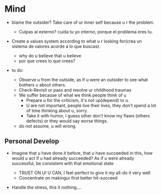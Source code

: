 # Mind

- blame the outsider? Take care of ur inner self because u r the problem.
	- Culpas al externo? cuida tu yo interno, porque el problema eres tu.	

- Create a values system according to what u r looking for(crea un sistema de valores acorde a lo que buscas).
	- why do u believe that u believe
	- por que crees lo que crees?

- to do:
	- Observe u from the outside, as if u were an outsider to see what bothers u about others.
	- Check-Revisit ur pass and resolve ur childhood traumas
	- We suffer because of what we think people think of u
		- Prepare u for the criticism, it's not up(depend) to u.
		- U are not important, people live their lives, they don't spend a lot of time thinking about u, sorry.
		- Take it with humor, I guess other don't know my flaws (others defects) or they would say worse things.
	- do not assume, u will wrong

## Personal Develop

* Imagine that u have done it before, that u have succeeded in this, how would u act if u had already succeeded? As if u were already successful, be consistent with that emotional state
	- TRUST ON U! U CAN, I feel perfect to give it my all-do it very well
	- Concentrate on makingur first better hit-succeed

* Handle the stress, this it nothing....